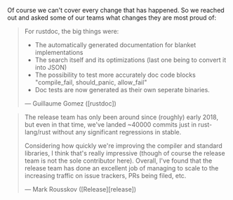 Of course we can't cover every change that has happened. So we reached out and
asked some of our teams what changes they are most proud of:

> For rustdoc, the big things were:
> * The automatically generated documentation for blanket implementations
> * The search itself and its optimizations (last one being to convert it into JSON)
> * The possibility to test more accurately doc code blocks "compile_fail,
>   should_panic, allow_fail"
> * Doc tests are now generated as their own seperate binaries.
>
> — Guillaume Gomez ([rustdoc])

> The release team has only been around since (roughly) early 2018, but even in
> that time, we've landed ~40000 commits just in rust-lang/rust without any
> significant regressions in stable.
>
> Considering how quickly we're improving the compiler and standard libraries, I
> think that's really impressive (though of course the release team is not the
> sole contributor here). Overall, I've found that the release team has done an
> excellent job of managing to scale to the increasing traffic on issue
> trackers, PRs being filed, etc.
>
> — Mark Rousskov ([Release][release])
